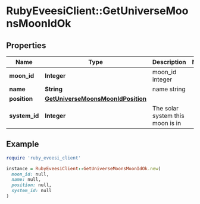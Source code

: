 # RubyEveesiClient::GetUniverseMoonsMoonIdOk

## Properties

| Name | Type | Description | Notes |
| ---- | ---- | ----------- | ----- |
| **moon_id** | **Integer** | moon_id integer |  |
| **name** | **String** | name string |  |
| **position** | [**GetUniverseMoonsMoonIdPosition**](GetUniverseMoonsMoonIdPosition.md) |  |  |
| **system_id** | **Integer** | The solar system this moon is in |  |

## Example

```ruby
require 'ruby_eveesi_client'

instance = RubyEveesiClient::GetUniverseMoonsMoonIdOk.new(
  moon_id: null,
  name: null,
  position: null,
  system_id: null
)
```

